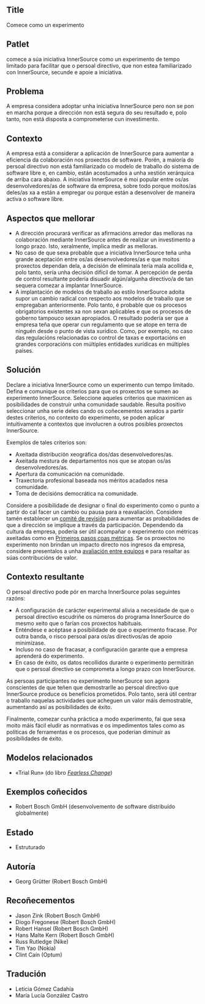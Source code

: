 ## Title

Comece como un experimento

## Patlet

comece a súa iniciativa InnerSource como un experimento de tempo limitado para facilitar que o persoal directivo, que non estea familiarizado con InnerSource, secunde e apoie a iniciativa.

## Problema

A empresa considera adoptar unha iniciativa InnerSource pero non se pon en marcha porque a dirección non está segura do seu resultado e, polo tanto, non está disposta a comprometerse cun investimento.

## Contexto

A empresa está a considerar a aplicación de InnerSource para aumentar a eficiencia da colaboración nos proxectos de software. Porén, a maioría do persoal directivo non está familiarizado co modelo de traballo do sistema de software libre e, en cambio, están acostumados a unha xestión xerárquica de arriba cara abaixo. A iniciativa InnerSource é moi popular entre os/as desenvolvedores/as de software da empresa, sobre todo porque moitos/as deles/as xa a están a empregar ou porque están a desenvolver de maneira activa o software libre.

## Aspectos que mellorar

- A dirección procurará verificar as afirmacións arredor das melloras na colaboración mediante InnerSource antes de realizar un investimento a longo prazo. Isto, xeralmente, implica medir as melloras.
- No caso de que sexa probable que a iniciativa InnerSource teña unha grande aceptación entre os/as desenvolvedores/as e que moitos proxectos dependan dela, a decisión de eliminala tería mala acollida e, polo tanto, sería unha decisión difícil de tomar. A percepción de perda de control resultante podería disuadir algún/algunha directivo/a de tan sequera comezar a implantar InnerSource.
- A implantación de modelos de traballo ao estilo InnerSource adoita supor un cambio radical con respecto aos modelos de traballo que se empregaban anteriormente. Polo tanto, é probable que os procesos obrigatorios existentes xa non sexan aplicables e que os procesos de goberno tampouco sexan apropiados. O resultado podería ser que a empresa teña que operar cun regulamento que se atope en terra de ninguén desde o punto de vista xurídico. Como, por exemplo, no caso das regulacións relacionadas co control de taxas e exportacións en grandes corporacións con múltiples entidades xurídicas en múltiples países.

## Solución

Declare a iniciativa InnerSource como un experimento cun tempo limitado. Defina e comunique os criterios para que os proxectos se sumen ao experimento InnerSource. Seleccione aqueles criterios que maximicen as posibilidades de construír unha comunidade saudable. Resulta positivo seleccionar unha serie deles cando os coñecementos xerados a partir destes criterios, no contexto do experimento, se poden aplicar intuitivamente a contextos que involucren a outros posibles proxectos InnerSource.

Exemplos de tales criterios son:

- Axeitada distribución xeográfica dos/das desenvolvedores/as.
- Axeitada mestura de departamentos nos que se atopan os/as desenvolvedores/as.
- Apertura da comunicación na comunidade.
- Traxectoria profesional baseada nos méritos acadados nesa comunidade.
- Toma de decisións democrática na comunidade.

Considere a posibilidade de designar o final do experimento como o punto a partir do cal facer un cambio ou pausa para a reavaliación. Considere tamén establecer un [comité de revisión](./review-committee.md) para aumentar as probabilidades de que a dirección se implique a través da participación. Dependendo da cultura da empresa, podería ser útil acompañar o experimento con métricas axeitadas como en [Primeiros pasos coas métricas](https://github.com/InnerSourceCommons/InnerSourcePatterns/blob/main/patterns/1-initial/introducing-metrics-in-innersource.md). Se os proxectos no experimento non brindan un impacto directo nos ingresos da empresa, considere presentalos a unha [avaliación entre equipos](./crossteam-project-valuation.md) e para resaltar as súas contribucións de valor.

## Contexto resultante

O persoal directivo pode pór en marcha InnerSource polas seguintes razóns:

- A configuración de carácter experimental alivia a necesidade de que o persoal directivo escudriñe os números do programa InnerSource do mesmo xeito que o farían cos proxectos habituais.
- Enténdese e acéptase a posibilidade de que o experimento fracase. Por outra banda, o risco persoal para os/as directivos/as de apoio minimízase.
- Incluso no caso de fracasar, a configuración garante que a empresa aprenderá do experimento.
- En caso de éxito, os datos recollidos durante o experimento permitirán que o persoal directivo se comprometa a longo prazo con InnerSource.

As persoas participantes no experimento InnerSource son agora conscientes de que teñen que demostrarlle ao persoal directivo que InnerSource produce os beneficios prometidos. Polo tanto, será útil centrar o traballo naquelas actividades que acheguen un valor máis demostrable, aumentando así as posibilidades de éxito.

Finalmente, comezar cunha práctica a modo experimento, fai que sexa moito máis fácil eludir as normativas e os impedimentos tales como as políticas de ferramentas e os procesos, que poderían diminuír as posibilidades de éxito.

## Modelos relacionados

- «Trial Run» (do libro [*Fearless Change*](https://fearlesschangepatterns.com/))

## Exemplos coñecidos

- Robert Bosch GmbH (desenvolvemento de software distribuído globalmente)

## Estado

- Estruturado

## Autoría

- Georg Grütter (Robert Bosch GmbH)

## Recoñecementos

- Jason Zink (Robert Bosch GmbH)
- Diogo Fregonese (Robert Bosch GmbH)
- Robert Hansel (Robert Bosch GmbH)
- Hans Malte Kern (Robert Bosch GmbH)
- Russ Rutledge (Nike)
- Tim Yao (Nokia)
- Clint Caín (Optum)

## Tradución

- Leticia Gómez Cadahía
- María Lucía González Castro
